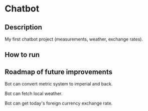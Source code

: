 # Chatbot

## Description
My first chatbot project (measurements, weather, exchange rates).

## How to run

## Roadmap of future improvements

Bot can convert metric system to imperial and back.

Bot can fetch local weather.

Bot can get today's foreign currency exchange rate.
